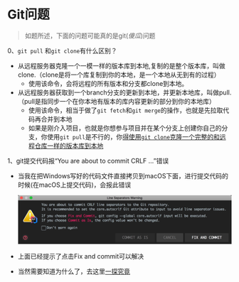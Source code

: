 # Git问题

> 如题所述，下面的问题可能真的是git(*傻瓜*)问题

0、`git pull` 和`git clone`有什么区别？

- 从远程服务器克隆一个一模一样的版本库到本地,复制的是整个版本库，叫做clone.（clone是将一个库复制到你的本地，是一个本地从无到有的过程）
  - 使用该命令，会将远程的所有版本和分支都clone到本地。
- 从远程服务器获取到一个branch分支的更新到本地，并更新本地库，叫做pull.（pull是指同步一个在你本地有版本的库内容更新的部分到你的本地库）
  - 使用该命令，相当于做了`git fetch`和`git merge`的操作，也就是先拉取代码再合并到本地
  - 如果是刚介入项目，也就是你想参与项目并在某个分支上创建你自己的分支，你使用`git pull`是不行的，你<u>得使用`git clone`克隆一个完整的和远程仓库一样的版本库到本地</u>

1、git提交代码报“You are about to commit CRLF ...”错误

- 当我在把Windows写好的代码文件直接拷贝到macOS下面，进行提交代码的时候(在macOS上提交代码)，会报此错误

  ![19D7AFB330B35922EAF82A044C021B74](Git.assets/19D7AFB330B35922EAF82A044C021B74.jpg)

- 上面已经提示了点击Fix and commit可以解决
- 当然需要知道为什么了，去这里[一探究竟](https://www.bestgcc.cn/20191024110838.html)

